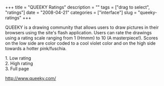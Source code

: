 +++
title = "QUEEKY Ratings"
description = ""
tags = ["drag to select", "ratings"]
date = "2008-04-21"
categories = ["interface"]
slug = "queeky-ratings"
+++


<p>QUEEKY is a drawing community that allows users to draw pictures in their browsers using the site's flash application. Users can rate the drawings using a rating scale ranging from 1 (Hmmm) to 10 (A masterpiece!). Scores on the low side are color coded to a cool violet color and on the high side towards a hotter pink/fuschia.</p>
<div id="screens-full" class="clear"><div class="caption">1. Low rating</div><div class="fullimg clear"><a href="http://media.konigi.com/interface/queeky-rating-1.png" class="group" rel="group" title="1. Low rating"><img src="http://media.konigi.com/interface/queeky-rating-1.png" alt="" class="img-responsive"></a></div></div><div id="screens-full" class="clear"><div class="caption">2. High rating</div><div class="fullimg clear"><a href="http://media.konigi.com/interface/queeky-rating-2.png" class="group" rel="group" title="2. High rating"><img src="http://media.konigi.com/interface/queeky-rating-2.png" alt="" class="img-responsive"></a></div></div><div id="screens-full" class="clear"><div class="caption">3. Full page</div><div class="fullimg clear"><a href="http://media.konigi.com/interface/queeky-rating-3.png" class="group" rel="group" title="3. Full page"><img src="http://media.konigi.com/interface/queeky-rating-3.png" alt="" class="img-responsive"></a></div></div>        
<p><a href="http://www.queeky.com/">http://www.queeky.com/</a></p>

